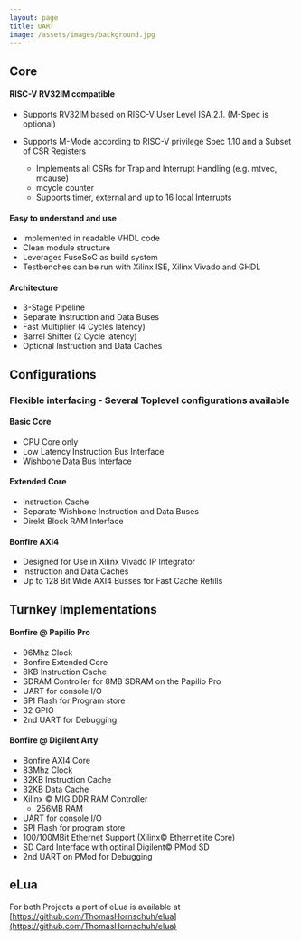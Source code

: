```yaml
---
layout: page
title: UART
image: /assets/images/background.jpg
---
```


## Core

####  RISC-V RV32IM compatible
* Supports RV32IM based on RISC-V User Level  ISA 2.1. (M-Spec is optional)
* Supports M-Mode according to RISC-V privilege Spec 1.10 and a Subset of CSR Registers

   + Implements all CSRs for Trap and Interrupt Handling (e.g. mtvec, mcause)
   + mcycle counter
   + Supports timer, external and up to 16 local Interrupts

####  Easy to understand and use
* Implemented  in  readable VHDL code
* Clean module structure
* Leverages FuseSoC as build system
* Testbenches can be run with Xilinx ISE, Xilinx Vivado and GHDL

#### Architecture
* 3-Stage Pipeline
* Separate Instruction and Data Buses
* Fast Multiplier (4 Cycles latency)
* Barrel Shifter (2 Cycle latency)
* Optional Instruction and Data Caches

## Configurations
### Flexible interfacing - Several Toplevel configurations available

#### Basic Core
* CPU Core only
* Low Latency Instruction Bus Interface
* Wishbone Data Bus Interface

#### Extended Core
* Instruction Cache
* Separate Wishbone Instruction and Data Buses
* Direkt Block RAM Interface

#### Bonfire AXI4
* Designed for Use in Xilinx Vivado IP Integrator
* Instruction and Data Caches
* Up to 128 Bit Wide AXI4 Busses for Fast Cache Refills

## Turnkey Implementations


#### Bonfire @ Papilio Pro

* 96Mhz Clock
* Bonfire Extended Core
* 8KB Instruction Cache
* SDRAM Controller for 8MB SDRAM on the Papilio Pro
* UART for console I/O
* SPI Flash for Program store
* 32 GPIO
* 2nd UART for Debugging


#### Bonfire @ Digilent Arty

* Bonfire AXI4 Core
* 83Mhz Clock
* 32KB Instruction Cache
* 32KB Data Cache
* Xilinx © MIG DDR RAM Controller
  * 256MB RAM
* UART for console I/O
* SPI Flash for program store
* 100/100MBit Ethernet Support (Xilinx© Ethernetlite Core)
* SD Card Interface with optinal Digilent© PMod SD
* 2nd UART on PMod for Debugging


## eLua

 For both Projects a port of eLua is available at [https://github.com/ThomasHornschuh/elua](https://github.com/ThomasHornschuh/elua)
